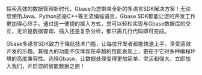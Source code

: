 探索高效的数据管理新时代，Gbase为您带来全新的多语言SDK解决方案！无论您使用Java、Python还是C++等主流编程语言，Gbase SDK都能让您的开发工作更加得心应手。通过这一便捷的接入方式，您可以轻松实现与Gbase数据库的交互，无论是数据查询、插入还是复杂分析，都只需几行代码即可完成。

Gbase多语言SDK致力于降低技术门槛，让每位开发者都能快速上手，享受高效开发的乐趣。其强大的功能不仅体现在卓越的性能表现上，更在于它对多种编程环境的高度兼容性。选择Gbase，让数据处理变得更加简单、灵活和强大。立即加入我们，开启您的智能数据之旅！